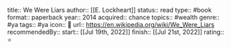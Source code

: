 title::  We Were Liars
author:: [[E. Lockheart]]
status:: read
type:: #book
format:: paperback
year:: 2014
acquired:: chance
topics:: #wealth
genre:: #ya 
tags:: #ya
icon:: 📖
url:: https://en.wikipedia.org/wiki/We_Were_Liars
recommendedBy::
start:: [[Jul 19th, 2022]] 
finish:: [[Jul 21st, 2022]] 
rating:: ⭐️
